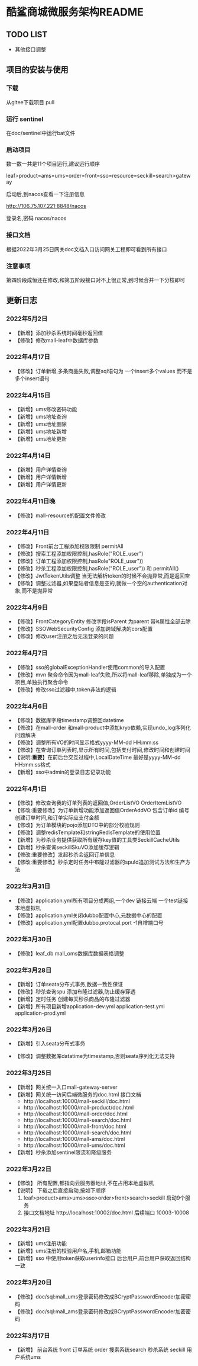 # 酷鲨商城微服务架构README

## TODO LIST

- 其他接口调整

  

## 项目的安装与使用

### 下载

从gitee下载项目 pull

### 运行 sentinel

在doc/sentinel中运行bat文件

### 启动项目

数一数一共是11个项目运行,建议运行顺序

leaf>product=ams=ums=order=front=sso=resource=seckill=search>gateway

启动后,到nacos查看一下注册信息

http://106.75.107.221:8848/nacos

登录名,密码 nacos/nacos

### 接口文档

根据2022年3月25日网关doc文档入口访问网关工程即可看到所有接口

### 注意事项

第四阶段成恒还在修改,和第五阶段接口对不上很正常,到时候合并一下分枝即可

## 更新日志

### 2022年5月2日

- 【新增】添加秒杀系统时间毫秒返回值
- 【修改】修改mall-leaf中数据库参数

### 2022年4月17日

- 【修改】订单新增,多条商品失败,调整sql语句为 一个insert多个values 而不是多个insert语句

### 2022年4月15日

- 【新增】ums修改密码功能
- 【新增】ums地址查询
- 【新增】ums地址删除
- 【新增】ums地址新增
- 【新增】ums地址更新

### 2022年4月14日

- 【新增】用户详情查询
- 【新增】用户详情新增
- 【新增】用户详情更新

### 2022年4月11日晚

- 【修改】mall-resource的配置文件修改

### 2022年4月11日

- 【修改】Front前台工程添加权限限制 permitAll
- 【修改】搜索工程添加权限控制,hasRole("ROLE_user")
- 【修改】订单工程添加权限控制,hasRole"ROLE_user"))
- 【修改】秒杀工程添加权限控制,hasRole("ROLE_user")) 和 permitAll()
- 【修改】JwtTokenUtils调整 当无法解析token的时候不会抛异常,而是返回空
- 【修改】调整过滤器,如果登陆者信息是空的,就做一个空的authentication对象,而不是抛异常

### 2022年4月9日

- 【修改】FrontCategoryEntity 修改字段isParent 为parent 带is属性全部去除
- 【修改】SSOWebSecurityConfig 添加跨域解决的cors配置
- 【修改】修改user注册之后无法登录的问题

### 2022年4月7日

- 【修改】sso的globalExceptionHandler使用common的导入配置
- 【修改】mvn 聚合命令因为mall-leaf失败,所以将mall-leaf移除,单独成为一个项目,单独执行聚合命令
- 【修改】修改sso过滤器中,token非法的逻辑

### 2022年4月6日

- 【修改】数据库字段timestamp调整回datetime
- 【修改】在mall-order 和mall-product中添加kryo依赖,实现undo_log序列化问题解决
- 【修改】调整所有VO的时间显示格式yyyy-MM-dd HH:mm:ss
- 【修改】在查询订单列表时,显示所有时间,包括支付时间,修改时间和创建时间
- 【说明:**重要**】在前后台交互过程中,LocalDateTime 最好是yyyy-MM-dd HH:mm:ss格式
- 【新增】sso中admin的登录日志记录功能

### 2022年4月1日

- 【修改】修改查询我的订单列表的返回值,OrderListVO OrderItemListVO
- 【修改:重要修改】为订单新增功能添加返回值OrderAddVO 包含订单id 编号 创建订单时间,和订单实际应支付金额
- 【修改】为订单模块的pojo添加DTO中的部分校验规则
- 【修改】调整redisTemplate和stringRedisTemplate的使用位置
- 【新增】为秒杀业务提供获取所有缓存key值的工具类SeckillCacheUtils
- 【新增】秒杀查询seckillSkuVO添加缓存逻辑
- 【修改:重要修改】发起秒杀会返回订单信息
- 【修改:重要修改】秒杀定时任务中布隆过滤器的spuId追加测试方法和生产方法

### 2022年3月31日

- 【修改】application.yml所有项目分成两组,一个dev 链接云端 一个test链接本地虚拟机
- 【修改】application.yml关闭dubbo配置中心,元数据中心的配置
- 【修改】application.yml配置dubbo.protocal.port -1自增端口号

### 2022年3月30日

- 【修改】leaf_db mall_oms数据库数据表格调整

### 2022年3月28日

- 【新增】订单seata分布式事务,数据一致性保证
- 【修改】秒杀查询spu 添加布隆过滤器,防止缓存穿透
- 【新增】定时任务 创建每天秒杀商品的布隆过滤器
- 【新增】所有项目新增application-dev.yml application-test.yml application-prod.yml

### 2022年3月26日

- 【新增】引入seata分布式事务

- 【修改】调整数据库datatime为timestamp,否则seata序列化无法支持

### 2022年3月25日

- 【新增】网关统一入口mall-gateway-server
- 【新增】网关统一访问后端微服务的doc.html 接口文档
  - http://localhost:10000/mall-seckill/doc.html
  - http://localhost:10000/mall-product/doc.html
  - http://localhost:10000/mall-order/doc.html
  - http://localhost:10000/mall-search/doc.html
  - http://localhost:10000/mall-front/doc.html
  - http://localhost:10000/mall-search/doc.html
  - http://localhost:10000/mall-ams/doc.html
  - http://localhost:10000/mall-ums/doc.html
- 【新增】秒杀添加sentinel限流和降级服务

### 2022年3月22日
- 【修改】 所有配置,都指向云服务器地址,不在占用本地虚拟机
- 【说明】 下载之后直接启动,按如下顺序
    1. leaf>product>ams>ums>sso>order>front>search>seckill
    启动9个服务
    2. 接口文档地址
    http://localhost:10002/doc.html
    后续端口 10003-10008
### 2022年3月21日
- 【新增】ums注册功能
- 【新增】ums注册的校验用户名,手机,邮箱功能
- 【新增】sso 中使用token获取userinfo接口 后台用户,前台用户获取返回结构一致
### 2022年3月20日
- 【修改】doc/sql:mall_ums登录密码修改成BCryptPasswordEncoder加密密码
- 【修改】doc/sql:mall_ams登录密码修改成BCryptPasswordEncoder加密密码
### 2022年3月17日
- 【新增】 前台系统 front 订单系统 order 搜索系统search 秒杀系统 seckill 用户系统ums